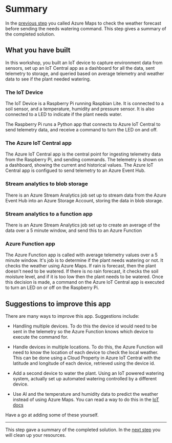 # Summary

In the [previous step](./CheckWeatherWithAzureMaps.md) you called Azure Maps to check the weather forecast before sending the needs watering command. This step gives a summary of the completed solution.

## What you have built

In this workshop, you built an IoT device to capture environment data from sensors, set up an IoT Central app as a dashboard for all the data, sent telemetry to storage, and queried based on average telemetry and weather data to see if the plant needed watering.

### The IoT Device

The IoT Device is a Raspberry Pi running Raspbian Lite. It is connected to a soil sensor, and a temperature, humidity and pressure sensor. It is also connected to a LED to indicate if the plant needs water.

The Raspberry Pi runs a Python app that connects to Azure IoT Central to send telemetry data, and receive a command to turn the LED on and off.

### The Azure IoT Central app

The Azure IoT Central app is the central point for ingesting telemetry data from the Raspberry Pi, and sending commands. The telemetry is shown on a dashboard, showing the current and historical values. The Azure IoT Central app is configued to send telemetry to an Azure Event Hub.

### Stream analytics to blob storage

There is an Azure Stream Analytics job set up to stream data from the Azure Event Hub into an Azure Storage Account, storing the data in blob storage.

### Stream analytics to a function app

There is an Azure Stream Analytics job set up to create an average of the data over a 5 minute window, and send this to an Azure Function

### Azure Function app

The Azure Function app is called with average telemetry values over a 5 minute window. It's job is to determine if the plant needs watering or not. It checks the weather using Azure Maps. If rain is forecast, then the plant doesn't need to be watered. If there is no rain forecast, it checks the soil moisture level, and if it is too low then the plant needs to be watered. Once this decision is made, a command on the Azure IoT Central app is executed to turn an LED on or off on the Raspberry Pi.

## Suggestions to improve this app

There are many ways to improve this app. Suggestions include:

* Handling multiple devices. To do this the device id would need to be sent in the telemetry so the Azure Function knows which device to execute the command for.

* Handle devices in multiple locations. To do this, the Azure Function will need to know the location of each device to check the local weather. This can be done using a Cloud Property in Azure IoT Central with the latitude and longitude of each device, retrieved using the device id.

* Add a second device to water the plant. Using an IoT powered watering system, actually set up automated watering controlled by a different device.

* Use AI and the temperature and humidity data to predict the weather instead of using Azure Maps. You can read a way to do this in the [IoT docs](https://docs.microsoft.com/azure/iot-hub/iot-hub-weather-forecast-machine-learning?WT.mc_id=iotcurriculum-github-jabenn)

Have a go at adding some of these yourself.

<hr>

This step gave a summary of the completed solution. In the [next step](./CleanUp.md) you will clean up your resources.
